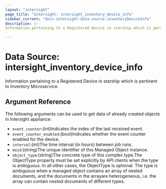 ```yaml
---
layout: "intersight"
page_title: "Intersight: intersight_inventory_device_info"
sidebar_current: "docs-intersight-data-source-inventoryDeviceInfo"
description: |-
Information pertaining to a Registered Device in starship which is pertinent to Inventory Microservice.

---
```


# Data Source: intersight_inventory_device_info
Information pertaining to a Registered Device in starship which is pertinent to Inventory Microservice.

## Argument Reference
The following arguments can be used to get data of already created objects in Intersight appliance:
* `event_counter`:(int)Indicates the index of the last received event.
* `event_counter_enabled`:(bool)Indicates whether the event counter enabled for the device.
* `interval`:(int)The time interval (in hours) between job runs.
* `moid`:(string)The unique identifier of this Managed Object instance.
* `object_type`:(string)The concrete type of this complex type.The ObjectType property must be set explicitly by API clients when the type is ambiguous. In all other cases, the ObjectType is optional. The type is ambiguous when a managed object contains an array of nested documents, and the documents in the arrayare heterogeneous, i.e. the array can contain nested documents of different types.
